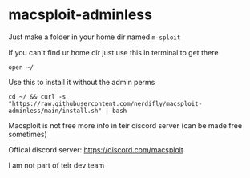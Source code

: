 # macsploit-adminless

Just make a folder in your home dir named `m-sploit`

If you can't find ur home dir just use this in terminal to get there
```
open ~/
```

Use this to install it without the admin perms

```
cd ~/ && curl -s "https://raw.githubusercontent.com/nerdifly/macsploit-adminless/main/install.sh" | bash
```

Macsploit is not free more info in teir discord server
(can be made free sometimes)

Offical discord server:
https://discord.com/macsploit

I am not part of teir dev team 
